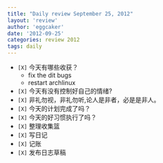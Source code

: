 ```yaml
---
title: "Daily review September 25, 2012" 
layout: 'review'
author: 'eggcaker'
date: '2012-09-25'
categories: review 2012
tags: daily
---
```



  * `[X]` 今天有哪些收获？ 
    * fix the dit bugs 
    * restart archlinux 
  * `[X]` 今天有没有控制好自己的情绪? 
  * `[X]` 非礼勿视，非礼勿听,论人是非者，必是是非人。 
  * `[X]` 今天的计划完成了吗？ 
  * `[X]` 今天的好习惯执行了吗？ 
  * `[X]` 整理收集篮 
  * `[X]` 写日记 
  * `[X]` 记账 
  * `[X]` 发布日志草稿 

